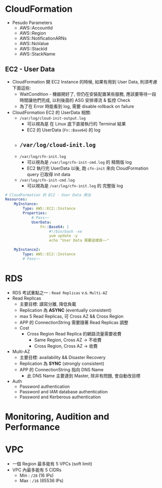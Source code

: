

# CloudFormation

- Pesudo Parameters
    - AWS::AccountId
    - AWS::Region
    - AWS::NotificationARNs
    - AWS::NoValue
    - AWS::StackId
    - AWS::StackName


## EC2 - User Data

- CloudFormation 開 EC2 Instance 的時候, 如果有用到 User Data, 則須考慮下面這些:
    - WaitCondition - 機器開好了, 但仍在安裝配置某些服務, 應該要等待一段時間讓他們完成, 以利後面的 ASG 安排導流 & 監控 Check
    - 為了在 Error 時能看到 log, 需要 disable rollback on failure
- CloudFormation EC2 的 UserData 相關:
    - `/var/log/cloud-init-output.log`
        - 可以視為是 在 Linux 底下直接執行的 Terminal 結果
        - EC2 的 UserData (`Fn::Base64`) 的 log
    - `/var/log/cloud-init.log`
        - 
    - `/var/log/cfn-init.log`
        - 可以視為是 `/var/log/cfn-init-cmd.log` 的 精簡版 log
        - EC2 執行完 UserData 以後, 跑 `cfn-init` 來向 CloudFormation query 已取得 init data
    - `/var/log/cfn-init-cmd.log`
        - 可以視為是 `/var/log/cfn-init.log` 的 完整版 log


```yaml
# CloudFormation 的 EC2 - User Data 用法
Resources:
    MyInstance:
        Type: AWS::EC2::Instance
        Properties:
            # Pass~~
            UserData:
                Fn::Base64: |
                    #!/bin/bash -xe
                    yum update -y
                    echo "User Data 需要這樣寫~~"
    
    MyInstance2:
        Type: AWS::EC2::Instance
        # Pass~~
```


# RDS

- RDS 考試重點之一 : `Read Replicas` v.s. `Multi-AZ`
- Read Replicas
    - 主要目標: 讀寫分離, 降低負載
    - Replication 為 **ASYNC** (eventually consistent)
    - max 5 Read Replicas, 可 Cross AZ && Cross Region
    - APP 的 ConnectionString 需要隨著 Read Replicas 調整
    - Cost
        - Cross Region Read Replica 的網路流量需要收費
            - Same Region, Cross AZ -> 不收費
            - Cross Region, Cross AZ -> 收費
- Multi-AZ
    - 主要目標: availability && Disaster Recovery
    - Replication 為 **SYNC** (strongly consistent)
    - APP 的 ConnectionString 指向 DNS Name
        - 此 DNS Name 主要連到 Master, 除非有問題, 會自動改目標
- Auth
    - Password authentication
    - Password and IAM database authentication
    - Password and Kerberous authentication


# Monitoring, Audition and Performance



# VPC

- 一個 Region 最多能有 5 VPCs (soft limit)
- VPC 內最多能有 5 CIDRs
    - Min : `/28` (16 IPs)
    - Max : `/16` (65536 IPs)
